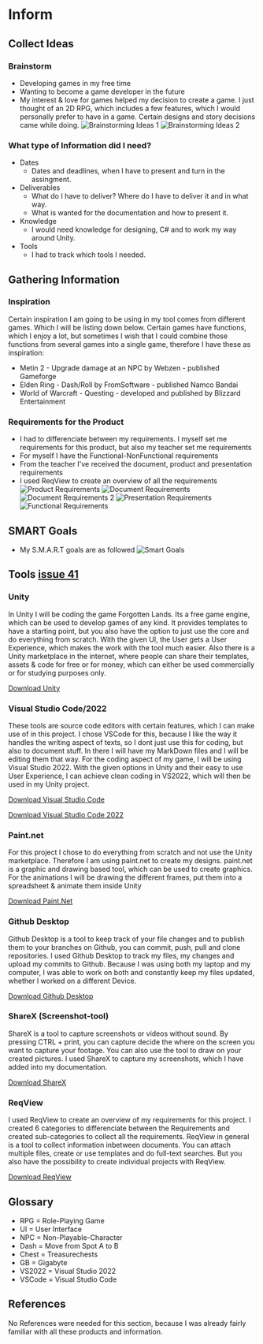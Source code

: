 # Inform
## Collect Ideas
### Brainstorm
* Developing games in my free time
* Wanting to become a game developer in the future
* My interest & love for games helped my decision to create a game. I just thought of an 2D RPG, which includes a few features, which I would personally prefer to have in a game. Certain designs and story decisions came while doing.
![Brainstorming Ideas 1][BR01]
![Brainstorming Ideas 2][BR02]

### What type of Information did I need?
* Dates
    * Dates and deadlines, when I have to present and turn in the assingment.
* Deliverables
    * What do I have to deliver? Where do I have to deliver it and in what way.
    * What is wanted for the documentation and how to present it.
* Knowledge
    * I would need knowledge for designing, C# and to work my way around Unity.
* Tools
    * I had to track which tools I needed.

## Gathering Information

### Inspiration
Certain inspiration I am going to be using in my tool comes from different games. Which I will be listing down below. Certain games have functions, which I enjoy a lot, but sometimes I wish that I could combine those functions from several games into a single game, therefore I have these as inspiration:
* Metin 2 - Upgrade damage at an NPC by Webzen - published Gameforge
* Elden Ring - Dash/Roll by FromSoftware - published Namco Bandai
* World of Warcraft - Questing - developed and published by Blizzard Entertainment

### Requirements for the Product
* I had to differenciate between my requirements. I myself set me requirements for this product, but also my teacher set me requirements
* For myself I have the Functional-NonFunctional requirements
* From the teacher I've received the document, product and presentation requirements
* I used ReqView to create an overview of all the requirements
![Product Requirements][PDR]
![Document Requirements][DR01]
![Document Requirements 2][DR02]
![Presentation Requirements][PR]
![Functional Requirements][FR]


## SMART Goals
* My S.M.A.R.T goals are as followed
![Smart Goals][SG]

## Tools [issue 41]

### Unity
In Unity I will be coding the game Forgotten Lands. Its a free game engine, which can be used to develop games of any kind. It provides templates to have a starting point, but you also have the option to just use the core and do everything from scratch. With the given UI, the User gets a User Experience, which makes the work with the tool much easier. Also there is a Unity marketplace in the internet, where people can share their templates, assets & code for free or for money, which can either be used commercially or for studying purposes only.

[Download Unity](https://unity.com/download)

### Visual Studio Code/2022
These tools are source code editors with certain features, which I can make use of in this project. I chose VSCode for this, because I like the way it handles the writing aspect of texts, so I dont just use this for coding, but also to document stuff. In there I will have my MarkDown files and I will be editing them that way. For the coding aspect of my game, I will be using Visual Studio 2022. With the given options in Unity and their easy to use User Experience, I can achieve clean coding in VS2022, which will then be used in my Unity project.

[Download Visual Studio Code](https://code.visualstudio.com/Download)

[Download Visual Studio Code 2022](https://visualstudio.microsoft.com/de/downloads/)

### Paint.net
For this project I chose to do everything from scratch and not use the Unity marketplace. Therefore I am using paint.net to create my designs. paint.net is a graphic and drawing based tool, which can be used to create graphics. For the animations I will be drawing the different frames, put them into a spreadsheet & animate them inside Unity

[Download Paint.Net](https://www.getpaint.net/download.html)

### Github Desktop
Github Desktop is a tool to keep track of your file changes and to publish them to your branches on Github, you can commit, push, pull and clone repositories. I used Github Desktop to track my files, my changes and upload my commits to Github. Because I was using both my laptop and my computer, I was able to work on both and constantly keep my files updated, whether I worked on a different Device.

[Download Github Desktop](https://desktop.github.com/download/)

### ShareX (Screenshot-tool)
ShareX is a tool to capture screenshots or videos without sound. By pressing CTRL + print, you can capture decide the where on the screen you want to capture your footage. You can also use the tool to draw on your created pictures. I used ShareX to capture my screenshots, which I have added into my documentation.

[Download ShareX](https://getsharex.com/downloads)

### ReqView
I used ReqView to create an overview of my requirements for this project. I created 6 categories to differenciate between the Requirements and created sub-categories to collect all the requirements. ReqView in general is a tool to collect information inbetween documents. You can attach multiple files, create or use templates and do full-text searches. But you also have the possibility to create individual projects with ReqView.

[Download ReqView](https://www.reqview.com/download/)

## Glossary
* RPG = Role-Playing Game
* UI = User Interface
* NPC = Non-Playable-Character
* Dash = Move from Spot A to B
* Chest = Treasurechests
* GB = Gigabyte
* VS2022 = Visual Studio 2022
* VSCode = Visual Studio Code


## References
No References were needed for this section, because I was already fairly familiar with all these products and information.


[issue 41]: https://github.com/MysterionNY/m431_ap24a_ForgottenLands/issues/41

[BR01]: ../02_Resources/Images/01_Brainstorm1.jpg
[BR02]: ../02_Resources/Images/01_Brainstorm2.jpg

[DR01]: ../02_Resources/Images/01_DocumentRequirements01.png
[DR02]: ../02_Resources/Images/01_DocumentRequirements02.png
[FR]: ../02_Resources/Images/01_FunctionalRequirements.png
[PR]: ../02_Resources/Images/01_PresentationRequirements.png
[PDR]: ../02_Resources/Images/01_ProductRequirements.png
[SG]: ../02_Resources/Images/01_SmartGoals.png
